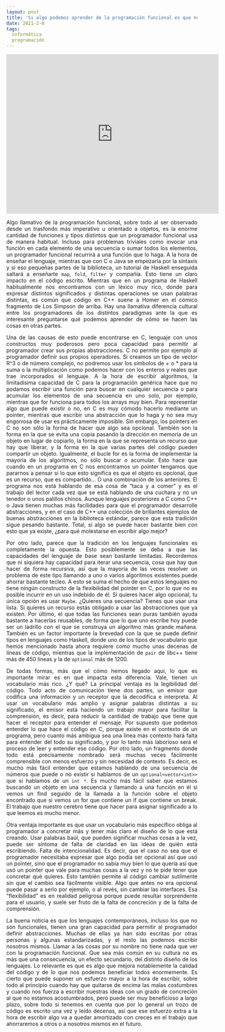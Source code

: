```yaml
---
layout: post
title: 'Si algo podemos aprender de la programación funcional es que nos falta vocabulario'
date: 2021-2-8
tags:
  informática
  programación
---
```

<iframe width="560" height="420" src="https://www.youtube.com/embed/_XT73wdYFPA" frameborder="0" allow="accelerometer; autoplay; clipboard-write; encrypted-media; gyroscope; picture-in-picture" allowfullscreen></iframe>

<p style='text-align: justify;'>Algo llamativo de la programación funcional, sobre todo al ser observado desde un trasfondo más imperativo u orientado a objetos, es la enorme cantidad de funciones y tipos distintos que un programador funcional usa de manera habitual. Incluso para problemas triviales como invocar una función en cada elemento de una secuencia o sumar todos los elementos, un programador funcional recurrirá a una función que lo haga. A la hora de enseñar el lenguaje, mientras que con C o Java se empezaría por la sintaxis y si eso pequeñas partes de la biblioteca, un tutorial de Haskell enseguida saltará a enseñarte <code>map</code>, <code>fold</code>, <code>filter</code> y compañía. Esto tiene un claro impacto en el código escrito. Mientras que en un programa de Haskell habitualmente nos encontramos con un léxico muy rico, donde para expresar distintos significados y distintas operaciones se usan palabras distintas, es común que código en C++ suene a Homer en el cómico fragmento de Los Simpson de arriba. Hay una llamativa diferencia cultural entre los programadores de los distintos paradigmas ante la que es interesante preguntarse qué podemos aprender de cómo se hacen las cosas en otras partes.</p>

<p style='text-align: justify;'>Una de las causas de esto puede encontrarse en C, lenguaje con unos constructos muy poderosos pero poca capacidad para permitir al programador crear sus propias abstracciones. C no permite por ejemplo al programador definir sus propios operadores. Si creamos un tipo de vector R^3 o de número complejo, no podremos usar los símbolos de + o * para la suma o la multiplicación como podemos hacer con los enteros y reales que trae incorporados el lenguaje. A la hora de escribir algoritmos, la limitadísima capacidad de C para la programación genérica hace que no podamos escribir una función para buscar en cualquier secuencia o para acumular los elementos de una secuencia en uno solo, por ejemplo, mientras que for funciona para todos los arrays muy bien. Para representar algo que puede existir o no, en C es muy cómodo hacerlo mediante un pointer, mientras que escribir una abstracción que lo haga y no sea muy engorrosa de usar es prácticamente imposible. Sin embargo, los pointers en C no son sólo la forma de hacer que algo sea opcional. También son la forma en la que se evita una copia pasando la dirección en memoria de un objeto en lugar de copiarlo, la forma en la que se representa un recurso que hay que liberar, y la forma en la que varias partes del código pueden compartir un objeto. Igualmente, el bucle for es la forma de implementar la mayoría de los algoritmos, no sólo buscar o acumular. Esto hace que cuando en un programa en C nos encontramos un pointer tengamos que pararnos a pensar si lo que esto significa es que el objeto es opcional, que es un recurso, que es compartido… O una combinación de los anteriores. El programa nos está hablando de esa cosa de “taca y a comer” y es el trabajo del lector cada vez que se está hablando de una cuchara y no un tenedor o unos palillos chinos. Aunque lenguajes posteriores a C como C++ o Java tienen muchas más facilidades para que el programador desarrolle abstracciones, y en el caso de C++ una colección de brillantes ejemplos de buenas abstracciones en la biblioteca estándar, parece que esta tradición sigue pesando bastante. Total, si algo se puede hacer bastante bien con esto que ya existe, ¿para qué molestarse en escribir algo mejor?</p>

<p style='text-align: justify;'>Por otro lado, parece que la tradición en los lenguajes funcionales es completamente la opuesta. Esto posiblemente se deba a que las capacidades del lenguaje de base sean bastante limitadas. Recordemos que ni siquiera hay capacidad para iterar una secuencia, cosa que hay que hacer de forma recursiva, así que la mayoría de las veces resolver un problema de este tipo llamando a uno o varios algoritmos existentes puede ahorrar bastante tecleo. A esto se suma el hecho de que estos lenguajes no tiene ningún constructo de la flexibilidad del pointer en C, por lo que no es posible incurrir en un uso indebido de él. Si quieres hacer algo opcional, tu única opción es usar <code>Maybe</code>. ¿Quieres una secuencia? Tienes que usar una lista. Si quieres un recurso estás obligado a usar las abstracciones que ya existen. Por último, el que todas las funciones sean puras también ayuda bastante a hacerlas reusables, de forma que lo que uno escribe hoy puede ser un ladrillo con el que se construya un algoritmo más grande mañana. También es un factor importante la brevedad con la que se puede definir tipos en lenguajes como Haskell, donde uno de los tipos de vocabulario que hemos mencionado hasta ahora requiere como mucho unas decenas de líneas de código, mientras que la implementación de <code>pair</code> de libc++ tiene más de 450 líneas y la de <code>optional</code> más de 1200.</p>

<p style='text-align: justify;'>De todas formas, más que el cómo hemos llegado aquí, lo que es importante mirar es en qué impacta esta diferencia. Vale, tienen un vocabulario más rico. ¿Y qué? La principal ventaja es la legibilidad del código. Todo acto de comunicación tiene dos partes, un emisor que codifica una información y un receptor que la decodifica e interpreta. Al usar un vocabulario más amplio y asignar palabras distintas a su significado, el emisor está haciendo un trabajo mayor para facilitar la comprensión, es decir, para reducir la cantidad de trabajo que tiene que hacer el receptor para entender el mensaje. Por supuesto que podemos entender lo que hace el código en C, porque existe en el contexto de un programa, pero cuanto más ambigua sea una línea más contexto hará falta para entender del todo su significado, y por lo tanto más laborioso será el proceso de leer y entender ese código. Por otro lado, un fragmento donde todo está precisamente nombrado será muchas veces fácilmente comprensible con menos esfuerzo y sin necesidad de contexto. Es decir, es mucho más fácil entender que estamos hablando de una secuencia de números que puede o no existir si hablamos de un <code>optional&lt;vector&lt;int&gt;&gt;</code> que si hablamos de un <code>int *</code>. Es mucho más fácil saber que estamos buscando un objeto en una secuencia y llamando a una función en él si vemos un find seguido de la llamada a la función sobre el objeto encontrado que si vemos un for que contiene un if que contiene un break. El trabajo que nuestro cerebro tiene que hacer para asignar significado a lo que leemos es mucho menor.</p>

<p style='text-align: justify;'>Otra ventaja importante es que usar un vocabulario más específico obliga al programador a concretar más y tener más claro el diseño de lo que está creando. Usar palabras baúl, que pueden significar muchas cosas a la vez, puede ser síntoma de falta de claridad en las ideas de quién está escribiendo. Falta de intencionalidad. Es decir, que el caso no sea que el programador necesitaba expresar que algo podía ser opcional así que usó un pointer, sino que el programador no sabía muy bien lo que quería así que usó un pointer que vale para muchas cosas a la vez y no te pide tener que concretar qué quieres. Esto también permite al código cambiar sutilmente sin que el cambio sea fácilmente visible. Algo que antes no era opcional puede pasar a serlo por ejemplo, o al revés, sin cambiar las interfaces. Esa “flexibilidad” es en realidad peligrosa porque puede resultar sorprendente para el usuario, y suele ser fruto de la falta de concreción y de la falta de comprensión.</p>

<p style='text-align: justify;'>La buena noticia es que los lenguajes contemporáneos, incluso los que no son funcionales, tienen una gran capacidad para permitir al programador definir abstracciones. Muchas de ellas ya han sido escritas por otras personas y algunas estandarizadas, y el resto las podemos escribir nosotros mismos. Llamar a las cosas por su nombre no tiene nada que ver con la programación funcional. Que sea más común en su cultura no es más que una consecuencia, un efecto secundario, del distinto diseño de los lenguajes. Lo relevante es que es algo que mejora notablemente la calidad del código y de lo que nos podemos beneficiar todos enormemente. Es cierto que puede suponer un esfuerzo mayor a la hora de escribir, sobre todo al principio cuando hay que quitarse de encima las malas costumbres y cuando nos fuerza a escribir nuestras ideas con un grado de concreción al que no estamos acostumbrados, pero puede ser muy beneficioso a largo plazo, sobre todo si tenemos en cuenta que por lo general un trozo de código es escrito una vez y leído decenas, así que ese esfuerzo extra a la hora de escribir algo va a quedar amortizado con creces en el trabajo que ahorraremos a otros o a nosotros mismos en el futuro.</p>
